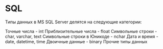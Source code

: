 # SQL

Типы данных в MS SQL Server делятся на следующие категории:

Точные числа - int
Приблизительные числа - float
Символьные строки - char, varchar, text
Символьные строки в Юникоде - nchar
Дата и время - date, datetime, time
Двоичные данные - binary
Прочие типы данных
